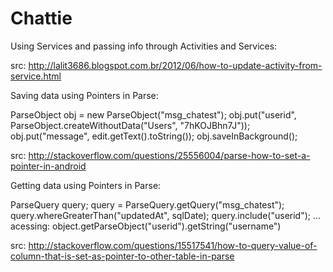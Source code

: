 # Chattie

Using Services and passing info through Activities and Services:

src: http://lalit3686.blogspot.com.br/2012/06/how-to-update-activity-from-service.html

Saving data using Pointers in Parse:

ParseObject obj = new ParseObject("msg_chatest");
obj.put("userid", ParseObject.createWithoutData("Users", "7hKOJBhn7J"));
obj.put("message", edit.getText().toString());
obj.saveInBackground();

src: http://stackoverflow.com/questions/25556004/parse-how-to-set-a-pointer-in-android

Getting data using Pointers in Parse:

ParseQuery<ParseObject> query;
query = ParseQuery.getQuery("msg_chatest");
query.whereGreaterThan("updatedAt", sqlDate);
query.include("userid");
...
acessing: object.getParseObject("userid").getString("username")

src: http://stackoverflow.com/questions/15517541/how-to-query-value-of-column-that-is-set-as-pointer-to-other-table-in-parse

